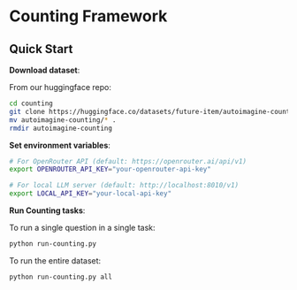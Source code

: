 # Counting Framework

## Quick Start

**Download dataset**:

From our huggingface repo:

```bash
cd counting
git clone https://huggingface.co/datasets/future-item/autoimagine-counting
mv autoimagine-counting/* .
rmdir autoimagine-counting
```

**Set environment variables**:

```bash
# For OpenRouter API (default: https://openrouter.ai/api/v1)
export OPENROUTER_API_KEY="your-openrouter-api-key"

# For local LLM server (default: http://localhost:8010/v1)
export LOCAL_API_KEY="your-local-api-key"
```

**Run Counting tasks**:

To run a single question in a single task:

```bash
python run-counting.py 
```

To run the entire dataset:

```bash
python run-counting.py all
```
